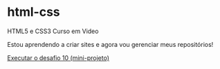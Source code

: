 # html-css
 HTML5 e CSS3 Curso em Video

Estou aprendendo a criar sites e agora vou gerenciar meus repositórios!


 <a href="../desafio 10/indexcorrigido.html">Executar o desafio 10 (mini-projeto)</a>